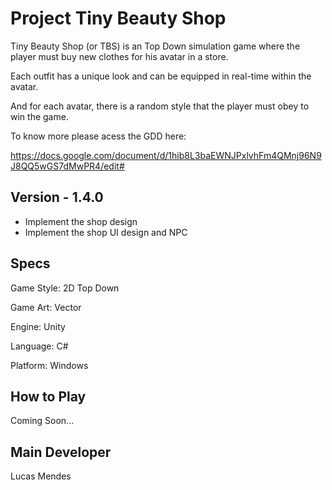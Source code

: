 # Project Tiny Beauty Shop
Tiny Beauty Shop (or TBS) is an Top Down simulation game where the player must buy new clothes for his avatar in a store. 

Each outfit has a unique look and can be equipped in real-time within the avatar. 

And for each avatar, there is a random style that the player must obey to win the game.

To know more please acess the GDD here:

https://docs.google.com/document/d/1hib8L3baEWNJPxlvhFm4QMnj96N9J8QQ5wGS7dMwPR4/edit#

## Version - 1.4.0
- Implement the shop design 
- Implement the shop UI design and NPC

## Specs
Game Style: 2D Top Down

Game Art: Vector

Engine: Unity

Language: C#

Platform: Windows

## How to Play
Coming Soon...

## Main Developer
Lucas Mendes

